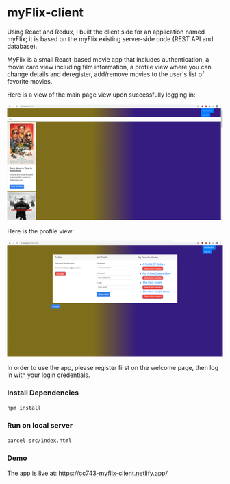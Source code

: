 # myFlix-client

Using React and Redux, I built the client side for an application named myFlix; it is based on the myFlix existing server-side code (REST API and database).

MyFlix is a small React-based movie app that includes authentication, a movie card view including film information, a profile view where you can change details and deregister, add/remove movies to the user's list of favorite movies.

Here is a view of the main page view upon successfully logging in:  

![myFlix React App](/src/pics/Snip6_myFlixReactApp.PNG) 

Here is the profile view:

![myFlix Profile View](/src/pics/Snip7_myFlixReactProfileView.PNG) 

In order to use the app, please register first on the welcome page, then log in with your login credentials.

### Install Dependencies

`npm install`

### Run on local server

`parcel src/index.html`

### Demo

The app is live at: https://cc743-myflix-client.netlify.app/
